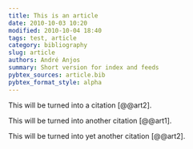 ```yaml
---
title: This is an article
date: 2010-10-03 10:20
modified: 2010-10-04 18:40
tags: test, article
category: bibliography
slug: article
authors: André Anjos
summary: Short version for index and feeds
pybtex_sources: article.bib
pybtex_format_style: alpha
---
```


This will be turned into a citation [@@art2].

This will be turned into another citation [@@art1].

This will be turned into yet another citation [@@art2].
